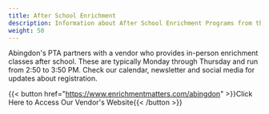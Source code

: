 ```yaml
---
title: After School Enrichment
description: Information about After School Enrichment Programs from the Abingdon PTA.
weight: 50
---
```


Abingdon's PTA partners with a vendor who provides in-person enrichment classes after school. These are typically Monday through Thursday and run from 2:50 to 3:50 PM. Check our calendar, newsletter and social media for updates about registration.

{{< button href="https://www.enrichmentmatters.com/abingdon" >}}Click Here to Access Our Vendor's Website{{< /button >}}
